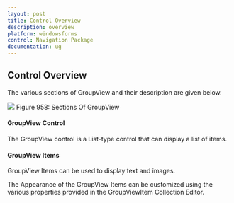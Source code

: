 ```yaml
---
layout: post
title: Control Overview
description: overview
platform: windowsforms
control: Navigation Package
documentation: ug
---
```

## Control Overview

The various sections of GroupView and their description are given below.

 ![](Overview_images/Overview_img50.jpeg) 
Figure 958: Sections Of GroupView

#### GroupView Control

The GroupView control is a List-type control that can display a list of items.

#### GroupView Items

GroupView Items can be used to display text and images.

The Appearance of the GroupView Items can be customized using the various properties provided in the GroupViewItem Collection Editor.
